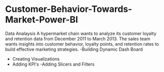 # Customer-Behavior-Towards-Market-Power-BI
Data Analaysis 
A hypermarket chain wants to analyze its customer loyalty and retention data from December 
2011 to March 2013. The sales team wants insights into customer behavior, loyalty points, and 
retention rates to build effective marketing strategies. 
-Building Dynamic Dash Board
- Creating Visualizations
- Adding KPI's
-Adding Slicers and Filters
